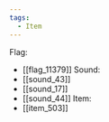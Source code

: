 ```yaml
---
tags:
  - Item
---
```

Flag:
- [[flag_11379]]
Sound:
- [[sound_43]]
- [[sound_17]]
- [[sound_44]]
Item:
- [[item_503]]
